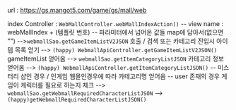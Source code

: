 
url : https://gs.mangot5.com/game/gs/mall/web


index Controller : `WebMallController.webMallIndexAction()`
-- view name : webMallIndex + (템플릿 번호)
-- 파라미터에서 넘어온 값들 map에 담아서(없으면 "")
-->`webmallSao.getGameItemListV2JSON` 호출 / 검색 또는 카테고리 진입시 아이템 목록 얻기
	--> `(happy) WebmallApiController.getGameItemListV2JSON()` gameItemList 얻어옴
--> `webmallSao.getItemCategoryListJSON` 카테고리 정보 얻어옴
	 --> `(happy) WebmallApiController.getItemCategoryListJSON()`
		-- 미스터리 샵인 경우 / 인게임 웹몰인경우에 따라 카테고리명 얻어옴
-- user 존재의 경우 게임이 케릭터를 필요로 하는지 체크 --> `webmallSao.getWebmallRequiredCharacterListJSON`
	--> `(happy)getWebmallRequiredCharacterListJSON()`
